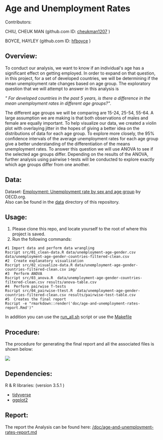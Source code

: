 
# Age and Unemployment Rates

Contributors: 

CHIU, CHEUK MAN (github.com ID: [cheukman1207](https://github.com/cheukman1207) )

BOYCE, HAYLEY (github.com ID: [hfboyce](https://github.com/hfboyce) )

## Overview:

To conduct our analysis, we want to know if an individual's age has a significant effect on getting employed. In order to expand on that question, in this project, for a set of developed countries, we will be determining if the mean unemployment rate changes based on age group. The exploratory question that we will attempt to answer in this analysis is  

*" For developed countries in the past 5 years, is there a difference in the mean unemployment rates in different age groups?"*. 

The different age groups we will be comparing are 15-24, 25-54, 55-64. A large assumption we are making is that both observations of males and female are equally important. To help visualize our data, we created a violin plot with overlaying jitter in the hopes of giving a better idea on the distributions of data for each age group. To explore more closely, the 95% confidence intervals of the average unemployment rates for each age group give a better understanding of the differentiation of the means unemployment rates. 
To answer this question we will use ANOVA to see if the selected age groups differ. Depending on the results of the ANOVA, further analysis using pairwise t-tests will be conducted to explore exactly which age groups differ from one another.

## Data:

Dataset: [Employment: Unemployment rate by sex and age group](https://stats.oecd.org/index.aspx?queryid=54743) by OECD.org.   
Also can be found in the [data](https://github.com/UBC-MDS/DSCI_522-Age-and-Unemployment-Rates/tree/master/data) directory of this repository. 

## Usage:

1.    Please clone this repo, and locate yourself to the root of where this project is saved.
2.    Run the following commands:

```
#1 Import data and perform data wrangling
Rscript src/01_clean-data.R data/unemployment-age-gender.csv data/unemployment-age-gender-countries-filtered-clean.csv 
#2  Create explanatory visualization
Rscript src/02_visualize-data.R data/unemployment-age-gender-countries-filtered-clean.csv img/
#3  Perform ANOVA
Rscript src/03_anova.R  data/unemployment-age-gender-countries-filtered-clean.csv results/anova-table.csv  
#4  Perform pairwise T-tests
Rscript src/04_pairwise-ttest.R  data/unemployment-age-gender-countries-filtered-clean.csv results/pairwise-test-table.csv 
#5  Creates the final report
Rscript -e "rmarkdown::render('doc/age-and-unemployment-rates-report.Rmd')"  
```

In addition you can use the [run_all.sh](https://github.com/hfboyce/DSCI_522-Gender-and-Age-World-Unemployment-Rates-/blob/master/run_all.sh) script or use the [Makefile](https://github.com/UBC-MDS/DSCI_522-Age-and-Unemployment-Rates/blob/master/Makefile)

## Procedure: 
The procedure for generating the final report and all the associated files is shown below:


![](https://raw.githubusercontent.com/cheukman1207/DSCI_522-Age-and-Unemployment-Rates/master/img/flow-chart.png)


## Dependencies:

 R & R libraries:  (version 3.5.1 )   
 - [tidyverse](https://github.com/tidyverse)  
 - [ggplot2](https://github.com/tidyverse/ggplot2)  
 
## Report: 

The report the Analysis can be found here: [/doc/age-and-unemployment-rates-report.md](https://github.com/UBC-MDS/DSCI_522-Age-and-Unemployment-Rates/blob/master/doc/age-and-unemployment-rates-report.md)
 
